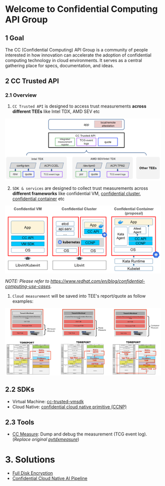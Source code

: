 
# Welcome to Confidential Computing API Group

## 1 Goal

The CC (Confidential Computing) API Group is a community of people interested in
how innovation can accelerate the adoption of confidential computing technology
in cloud environments.
It serves as a central gathering place for specs, documentation, and ideas.

## 2 CC Trusted API

### 2.1 Overview

1. `CC Trusted API` is designed to access trust measurements **across different TEEs**
like Intel TDX, AMD SEV etc

![](/profile/TEEs.png)

2. `SDK & services` are designed to collect trust measurements across
**different frameworks** like confidential VM,
[confidential cluster](https://github.com/edgelesssys/constellation), [confidential container](https://github.com/confidential-containers) etc

![](/profile/ccnp_deployment.png)

_NOTE: Please refer to https://www.redhat.com/en/blog/confidential-computing-use-cases._

1. `Cloud measurement` will be saved into TEE's report/quote as follow examples:

![](/profile/cloud_measurements.png)

## 2.2 SDKs

- Virtual Machine: [cc-trusted-vmsdk](https://github.com/cc-api/cc-trusted-vmsdk)
- Cloud Native: [confidential cloud native primitive (CCNP)](https://github.com/cc-api/confidential-cloud-native-primitives)

## 2.3 Tools

- [CC Measure](https://github.com/cc-api/cc-measure): Dump and debug the measurement (TCG event log). (_Replace original [pytdxmeasure](https://pypi.org/project/pytdxmeasure/)_)

# 3. Solutions

- [Full Disk Encryption](https://github.com/cc-api/full-disk-encryption)
- [Confidential Cloud Native AI Pipeline](https://github.com/intel/cloud-native-ai-pipeline/blob/main/docs/How_to_Protect_AI_Models_in_Cloud_Native_Environments.md)

